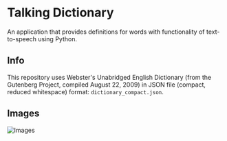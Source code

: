 # Talking Dictionary

An application that provides definitions for words with functionality of text-to-speech using Python.

## Info

This repository uses Webster's Unabridged English Dictionary (from the Gutenberg Project, compiled August 22, 2009) in JSON file (compact, reduced whitespace) format: `dictionary_compact.json`.

## Images

![Images](2.jpg)
